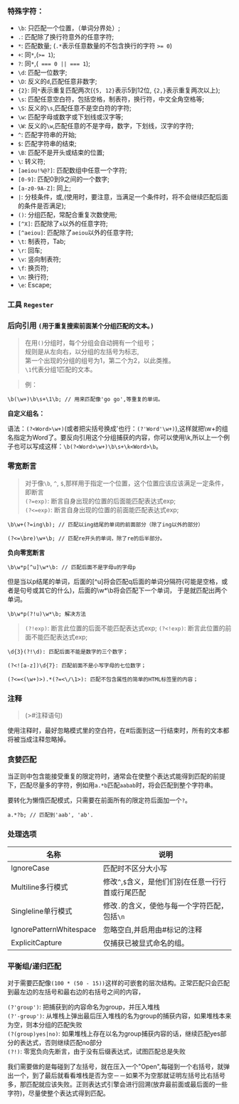 
### 特殊字符：


- `\b`: 只匹配一个位置，（单词分界处）;
- `.`: 匹配除了换行符意外的任意字符;
- `*`: 匹配数量; (`.*`表示任意数量的不包含换行的字符 `>= 0`)
- `+`: 同`*`,(`>= 1`);
- `?`: 同`*`,(` === 0 || === 1`);
- `\d`: 匹配一位数字;
- `\D`: 反义的`d`,匹配任意非数字;
- `{2}`: 同`*`表示重复匹配两次(`{5, 12}`表示5到12位, `{2,}`表示重复两次以上);
- `\s`: 匹配任意空白符，包括空格，制表符，换行符，中文全角空格等;
- `\S`: 反义的`\s`,匹配任意不是空白符的字符;
- `\w`: 匹配字母或数字或下划线或汉字等;
- `\W`: 反义的`\w`,匹配任意的不是字母，数字，下划线，汉字的字符;
- `^`: 匹配字符串的开始;
- `$`: 匹配字符串的结束;
- `\B`: 匹配不是开头或结束的位置;
- `\`: 转义符;
- `[aeiou!%@?]`: 匹配数组中任意一个字符;
- `[0-9]`: 匹配0到9之间的一个数字;
- `[a-z0-9A-Z]`: 同上;
- `|`: 分枝条件，或,(使用时，要注意，当满足一个条件时，将不会继续匹配后面的条件是否满足);
- `()`: 分组匹配，常配合重复次数使用;
- `[^X]`: 匹配除了`x`以外的任意字符;
- `[^aeiou]`: 匹配除了`aeiou`以外的任意字符;
- `\t`: 制表符，Tab;
- `\r`: 回车;
- `\v`: 竖向制表符;
- `\f`: 换页符;
- `\n`: 换行符;
- `\e`: Escape;




### 工具 `Regester`


### 后向引用 `(用于重复搜索前面某个分组匹配的文本。)`

> 在用`()`分组时，每个分组会自动拥有一个组号；\
规则是从左向右，以分组的左括号为标志,\
第一个出现的分组的组号为1，第二个为2，以此类推。\
`\1`代表分组1匹配的文本。

> 例：
```
\b(\w+)\b\s+\1\b; // 用来匹配像'go go',等重复的单词。
```

 **自定义组名：**
 
 语法：`(?<Word>\w+)`(或者把尖括号换成'也行：`(?'Word'\w+)`),这样就把\w+的组名指定为Word了。要反向引用这个分组捕获的内容，你可以使用\k<Word>,所以上一个例子也可以写成这样：`\b(?<Word>\w+)\b\s+\k<Word>\b`。


### 零宽断言 

> 对于像`\b`, `^`, `$`,那样用于指定一个位置，这个位置应该应该满足一定条件，即断言 \
`(?=exp)`: 断言自身出现的位置的后面能匹配表达式exp; \
`(?<=exp)`: 断言自身出现的位置的前面能匹配表达式exp;

```
\b\w+(?=ing\b); // 匹配以ing结尾的单词的前面部分（除了ing以外的部分）

(?<=\bre)\w+\b; // 匹配re开头的单词，除了re的后半部分。
```


**负向零宽断言**

```
\b\w*p[^u]\w*\b: // 匹配后面不是字母u的字母p
```
但是当以p结尾的单词，后面的[^u]将会匹配q后面的单词分隔符(可能是空格，或者是句号或其它的什么)，后面的\w*\b将会匹配下一个单词， 于是就匹配出两个单词。

```
\b\w*p(?!u)\w*\b; 解决方法
```

> `(?!exp)`: 断言此位置的后面不能匹配表达式exp;
> `(?<!exp)`: 断言此位置的前面不能匹配表达式exp;

```
\d{3}(?!\d): 匹配后面不能是数字的三个数字；

(?<![a-z])\d{7}: 匹配前面不是小写字母的七位数字；

(?<=<(\w+)>).*(?=<\/\1>): 匹配不包含属性的简单的HTML标签里的内容；
```



### 注释

> (>#注释语句)

使用注释时，最好忽略模式里的空白符，在#后面到这一行结束时，所有的文本都将被当成注释忽略掉。



### 贪婪匹配


当正则中包含能接受重复的限定符时，通常会在使整个表达式能得到匹配的前提下，匹配尽量多的字符，例如用`a.*b`匹配`aabab`时，将会匹配到整个字符串。

要转化为懒惰匹配模式，只需要在前面所有的限定符后面加一个`?`。

```
a.*?b; // 匹配到'aab', 'ab'.
```


### 处理选项

| 名称 | 说明 |
| ----- | ----- |
|lgnoreCase| 匹配时不区分大小写|
|Multiline多行模式| 修改`^`,`$`含义，是他们们别在任意一行行首或行尾匹配|
|Singleline单行模式| 修改`.`的含义，使他与每一个字符匹配，包括`\n`|
|IgnorePatternWhitespace| 忽略空白,并启用由#标记的注释|
|ExplicitCapture| 仅捕获已被显式命名的组。|


### 平衡组/递归匹配

对于需要匹配像`(100 * (50 - 15))`这样的可嵌套的层次结构。正常匹配只会匹配到最左边的左括号和最右边的右括号之间的内容，

`(?'group')`: 把捕获到的内容命名为group，并压入堆栈 \
`(?'-group')`: 从堆栈上弹出最后压入堆栈的名为group的捕获内容，如果堆栈本来为空，则本分组的匹配失败 \
`(?(group)yes|no)`: 如果堆栈上存在以名为group捕获内容的话，继续匹配yes部分的表达式，否则继续匹配no部分 \
`(?!)`: 零宽负向先断言，由于没有后缀表达式，试图匹配总是失败

我们需要做的是每碰到了左括号，就在压入一个"Open",每碰到一个右括号，就弹出一个，到了最后就看看堆栈是否为空－－如果不为空那就证明左括号比右括号多，那匹配就应该失败。正则表达式引擎会进行回溯(放弃最前面或最后面的一些字符)，尽量使整个表达式得到匹配。







